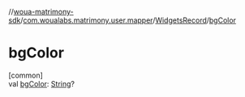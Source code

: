 //[woua-matrimony-sdk](../../../index.md)/[com.woualabs.matrimony.user.mapper](../index.md)/[WidgetsRecord](index.md)/[bgColor](bg-color.md)

# bgColor

[common]\
val [bgColor](bg-color.md): [String](https://kotlinlang.org/api/latest/jvm/stdlib/kotlin/-string/index.html)?
